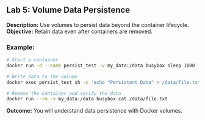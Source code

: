## Lab 5: Volume Data Persistence

**Description:** Use volumes to persist data beyond the container lifecycle.  
**Objective:** Retain data even after containers are removed.  

### Example:
```bash
# Start a container
docker run -d --name persist_test -v my_data:/data busybox sleep 1000

# Write data to the volume
docker exec persist_test sh -c 'echo "Persistent Data" > /data/file.txt'

# Remove the container and verify the data
docker run --rm -v my_data:/data busybox cat /data/file.txt
```

**Outcome:** You will understand data persistence with Docker volumes.
